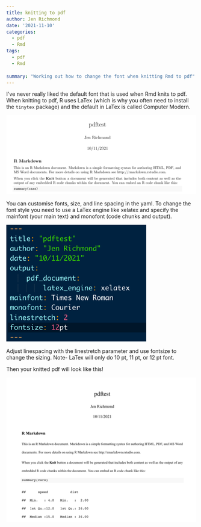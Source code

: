 ```yaml
---
title: knitting to pdf
author: Jen Richmond
date: '2021-11-10'
categories:
  - pdf
  - Rmd
tags:
  - pdf
  - Rmd

summary: "Working out how to change the font when knitting Rmd to pdf"
---
```


I've never really liked the default font that is used when Rmd knits to pdf. When knitting to pdf, R uses LaTex (which is why you often need to install the `tinytex` package) and the default in LaTex is called Computer Modern. 

<img src="compmod.png" width="693" />
<br>

You can customise fonts, size, and line spacing in the yaml. To change the font style you need to use a LaTex engine like xelatex and specify the mainfont (your main text) and monofont (code chunks and output). 

<img src="yaml.png" width="372" />

<br>

Adjust linespacing with the linestretch parameter and use fontsize to change the sizing. Note- LaTex will only do 10 pt, 11 pt, or 12 pt font. 

Then your knitted pdf will look like this!


<img src="done.png" width="720" />
